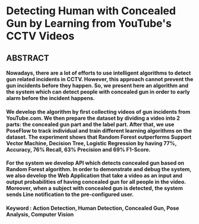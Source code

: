 # Detecting Human with Concealed Gun by Learning from YouTube's CCTV Videos

## ABSTRACT
#### Nowadays, there are a lot of efforts to use intelligent algorithms to detect gun related incidents in CCTV. However, this approach cannot prevent the gun incidents before they happen. So, we present here an algorithm and the system which can detect people with concealed gun in order to early alarm before the incident happens.
#### We develop the algorithm by first collecting videos of gun incidents from YouTube.com. We then prepare the dataset by dividing a video into 2 parts: the concealed gun part and the label part. After that, we use PoseFlow to track individual and train different learning algorithms on the dataset. The experiment shows that Random Forest outperforms Support Vector Machine, Decision Tree, Logistic Regression by having 77%, Accuracy, 76% Recall, 63% Precision and 69% F1-Score. 
#### For the system we develop API which detects concealed gun based on Random Forest algorithm. In order to demonstrate and debug the system, we also develop the Web Application that take a video as an input and output probabilities of having concealed gun for all people in the video. Moreover, when a subject with concealed gun is detected, the system sends Line notification to the pre-configured user.
#### Keyword : Action Detection, Human Detection, Concealed Gun, Pose Analysis, Computer Vision
